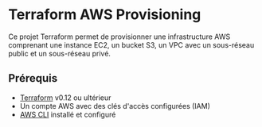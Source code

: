 # Terraform AWS Provisioning

Ce projet Terraform permet de provisionner une infrastructure AWS comprenant une instance EC2, un bucket S3, un VPC avec un sous-réseau public et un sous-réseau privé.

## Prérequis

- [Terraform](https://www.terraform.io/downloads.html) v0.12 ou ultérieur
- Un compte AWS avec des clés d'accès configurées (IAM)
- [AWS CLI](https://aws.amazon.com/cli/) installé et configuré
